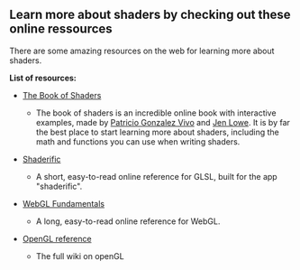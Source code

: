 ## Learn more about shaders by checking out these online ressources

There are some amazing resources on the web for learning more about shaders. 

**List of resources:**

* [The Book of Shaders](https://thebookofshaders.com)
  * The book of shaders is an incredible online book with interactive examples, made by [Patricio Gonzalez Vivo](http://patriciogonzalezvivo.com/) and [Jen Lowe](http://jenlowe.net/). It is by far the best place to start learning more about shaders, including the math and functions you can use when writing shaders.

* [Shaderific](http://www.shaderific.com/glsl)
  * A short, easy-to-read online reference for GLSL, built for the app "shaderific". 

* [WebGL Fundamentals](https://webglfundamentals.org/)
  * A long, easy-to-read online reference for WebGL.

* [OpenGL reference](https://www.khronos.org/opengl/wiki/Main_Page)
  * The full wiki on openGL
